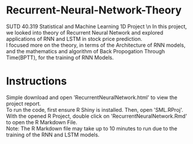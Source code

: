 # Recurrent-Neural-Network-Theory
SUTD 40.319 Statistical and Machine Learning 1D Project \n
In this project, we looked into theory of Recurrent Neural Network and explored applications of RNN and LSTM in stock price prediction.  
I focused more on the theory, in terms of the Architecture of RNN models, and the mathematics and algorithm of Back Propogation Through Time(BPTT), for the training of RNN Models.  

# Instructions
Simple download and open 'RecurrentNeuralNetwork.html' to view the project report.  
To run the code, first ensure R Shiny is installed. Then, open 'SML.RProj'. With the opened R Project, double click on 'RecurrentNeuralNetwork.Rmd' to open the R Markdown File.  
Note: The R Markdown file may take up to 10 minutes to run due to the training of the RNN and LSTM models.
